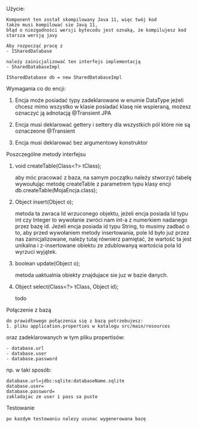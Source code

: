 Użycie:
    
    Komponent ten został skompilowany Java 11, więc twój kod 
    także musi kompilować sie Javą 11, 
    błąd o niezgodności wersji bytecodu jest oznaką, że kompilujesz kod
    starsza wersją javy
    
    Aby rozpocząć pracę z
    - ISharedDatabase

    należy zainicjalizować ten interfejs implementacją 
    - SharedDatabaseImpl

    ISharedDatabase db = new SharedDatabaseImpl

Wymagania co do encji:

1.  Encja może posiadać typy zadeklarowane w enumie
    DataType
    jeżeli chcesz mimo wszystko w klasie posiadać klasę nie wspieraną,
    możesz oznaczyć ją adnotacją @Transient JPA
    
2.  Encja musi deklarować gettery i settery dla wszystkich pól które nie są oznaczeone
    @Transient
    
3.  Encja musi deklarować bez argumentowy konstruktor

Poszczególne metody interfejsu

1. void createTable(Class<?> tClass);


    aby móc pracować z baza, na samym początku należy stworzyć tabelę 
    wywoułując metodę createTable z parametrem typu klasy encji
    db.createTable(MojaEncja.class);

2. Object insert(Object o);

   
    metoda ta zwraca Id wrzuconego objektu, jeżeli encja posiada Id typu int 
    czy Integer to wywołanie zwróci nam int-a z numerkiem nadanego przez bazę id.
    Jeżeli encja posiada id typu String, to musimy zadbać o to, aby przed wywołaniem
    metody insertowania, pole Id było już przez nas zainicjalizowane, należy tutaj równierz
    pamiętać, że wartość ta jest unikalna i z-insertowane obiektu ze zdublowanyą
    wartościa pola Id wyrzuci wyjątek. 

3. boolean update(Object o);

    
    metoda uaktualnia obiekty znajdujace sie juz w bazie danych. 
    
4. Object select(Class<?> tClass, Object id);

    
    todo


Połączenie z bazą


    do prawidłowego połączenia się z bazą potrzebujesz:
    1. pliku application.properties w katalogu src/main/resources
    
    
   oraz zadeklarowanych w tym pliku propertisów:
   
    - database.url
    - database.user
    - database.password

np. w taki sposób:

    database.url=jdbc:sqlite:databaseName.sqlite
    database.user=
    database.password=
    zakladajac ze user i pass sa puste

Testowanie


    po kazdym testowaniu nalezy usunac wygenerowana bazę

        


